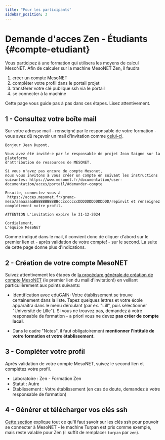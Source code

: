 ```yaml
---
title: "Pour les participants"
sidebar_position: 3
---
```


# Demande d'acces Zen - Étudiants {#compte-etudiant}

Vous participez à une formation qui utilisera les moyens de calcul MesoNET.
Afin de calculer sur la machine MesoNET Zen, il faudra
1. créer un compte MesoNET
2. compléter votre profil dans le portail projet
3. transférer votre clé publique ssh via le portail
4. se connecter à la machine

Cette page vous guide pas à pas dans ces étapes.
Lisez attentivement.

## 1 - Consultez votre boîte mail

Sur votre adresse mail - renseigné par le responsable de votre formation - vous avez dû reçevoir un mail d'invitation comme [celui-ci](/acces/portail#reply-invit).

```
Bonjour Jean Dupont,

Vous avez été invité-e par le responsable de projet Jean Saigne sur la plateforme
d'attribution de ressources de MESONET.

Si vous n'avez pas encore de compte Mesonet,
nous vous invitons à vous créer un compte en suivant les instructions suivantes: https://www.mesonet.fr/documentation/user-documentation/acces/portail/#demander-compte

Ensuite, connectez-vous à
 https://acces.mesonet.fr/gramc-meso/aaaaaaaaBBBBBBBBBBBcccccccccDDDDDDDDDDDDDD/repinvit et renseignez complètement votre profil.

ATTENTION L'invitation expire le 31-12-2024

Cordialement,
L'équipe MesoNET
```

Comme indiqué dans le mail, il convient donc de cliquer d'abord sur le premier lien et - après validation de votre compte! - sur le second.
La suite de cette page donne plus d'indications.


## 2 - Création de votre compte MesoNET

Suivez attentivement les étapes de [la procédure générale de création de compte MesoNET](https://www.mesonet.fr/documentation/user-documentation/acces/portail/#demander-compte) (le premier lien du mail d'invitation!) en veillant particulièrement aux points suivants:

- Identification avec eduGAIN: Votre établissement se trouve certainement dans la liste. Tapez quelques lettres et votre école apparaîtra dans le menu déroulant (par ex. "Lill", puis sélectionner "Université de Lille"). Si vous ne trouvez pas, demandez à votre responsable de formation - a priori vous ne devez **pas créer de compte local**.

- Dans le cadre "Notes", il faut obligatoirement **mentionner l'intitulé de votre formation et votre établissement**.


## 3 - Compléter votre profil

Après validation de votre compte MesoNET, suivez le second lien et complétez votre profil.

- Laboratoire : Zen - Formation Zen
- Statut : Autre
- Établissement : Votre établissement (en cas de doute, demandez à votre responsable de formation)

## 4 - Générer et télécharger vos clés ssh

[Cette section](/acces/ssh) explique tout ce qu'il faut savoir sur les clés ssh pour pouvoir se connecter à MesoNET - le machine Turpan est pris comme exemple, mais reste valable pour Zen (il suffit de remplacer `turpan` par `zen`).
